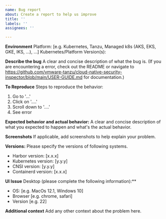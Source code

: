 ```yaml
---
name: Bug report
about: Create a report to help us improve
title: ''
labels: ''
assignees: ''

---
```


**Environment**
Platform: [e.g. Kubernetes, Tanzu, Managed k8s (AKS, EKS, GKE, IKS, ...), ...]
Kubernetes/Platform Version(s): 

**Describe the bug**
A clear and concise description of what the bug is.  (If you are encountering a error, check out the README or navigate to https://github.com/vmware-tanzu/cloud-native-security-inspector/blob/main/USER-GUIDE.md for documentation.)

**To Reproduce**
Steps to reproduce the behavior:
1. Go to '...'
2. Click on '....'
3. Scroll down to '....'
4. See error

**Expected behavior and actual behavior:**
A clear and concise description of what you expected to happen and what's the actual behavior.

**Screenshots**
If applicable, add screenshots to help explain your problem.

**Versions:**
Please specify the versions of following systems.

- Harbor version: [x.x.x]
- Kubernetes version: [y.y.y]
- CNSI version: [y.y.y]
- Containerd version: [x.x.x]

**UI Issue**
Desktop (please complete the following information):**
 - OS: [e.g. MacOs 12.1, Windows 10]
 - Browser [e.g. chrome, safari]
 - Version [e.g. 22]

**Additional context**
Add any other context about the problem here.
